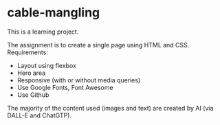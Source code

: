 # cable-mangling

This is a learning project.

The assignment is to create a single page using HTML and CSS.
Requirements:
- Layout using flexbox
- Hero area
- Responsive (with or without media queries)
- Use Google Fonts, Font Awesome
- Use Github

The majority of the content used (images and text) are created by AI (via DALL-E and ChatGTP).